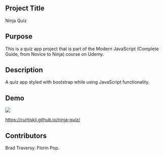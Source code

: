 ## Project Title

Ninja Quiz

## Purpose

This is a quiz app project that is part of the Modern JavaScript (Complete Guide, from Novice to Ninja) course on Udemy.

## Description

A quiz app styled with bootstrap while using JavaScript functionality.

## Demo

![](ninja-quiz.gif)

https://curtiskil.github.io/ninja-quiz/

## Contributors

Brad Traversy. Florin Pop.
